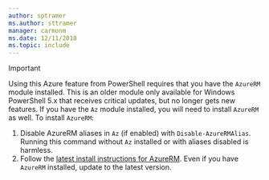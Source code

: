 ```yaml
---
author: sptramer
ms.author: sttramer
manager: carmonm
ms.date: 12/11/2018
ms.topic: include
---
```

> [!IMPORTANT]
>
> Using this Azure feature from PowerShell requires that you have the `AzureRM` module installed. This
> is an older module only available for Windows PowerShell 5.x that receives critical updates, but no
> longer gets new features. If you have the `Az` module installed, you will need to install `AzureRM`
> as well. To install `AzureRM`:
> 
> 1. Disable AzureRM aliases in `Az` (if enabled) with `Disable-AzureRMAlias`. Running this command without
>    `Az` installed or with aliases disabled is harmless.
> 2. Follow the [latest install instructions for AzureRM](/powershell/azure/azurerm/install-azurerm-ps). Even if you
>    have `AzureRM` installed, update to the latest version.

